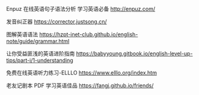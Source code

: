 Enpuz 在线英语句子语法分析 学习英语必备
http://enpuz.com/

发音纠正器
https://corrector.justsong.cn/

图解英语语法
https://hzpt-inet-club.github.io/english-note/guide/grammar.html

让你受益匪浅的英语进阶指南
https://babyyoung.gitbook.io/english-level-up-tips/part-i/1-understanding

免费在线英语听力练习-ELLLO
https://www.elllo.org/index.htm

老友记剧本 PDF 学习英语佳品
https://fangj.github.io/friends/